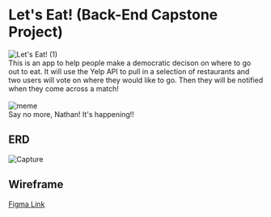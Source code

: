 # Let's Eat! (Back-End Capstone Project)
![Let's Eat! (1)](https://user-images.githubusercontent.com/66916708/121031097-af395700-c76f-11eb-986c-e37c3a3b6de0.gif)
<br>
This is an app to help people make a democratic decison on where to go out to eat. It will use the Yelp API to pull in a selection of restaurants and two users will vote on where they would like to go. Then they will be notified when they come across a match!
<br>
<br>
![meme](https://user-images.githubusercontent.com/66916708/120119218-219cac80-c15c-11eb-89e2-060393c8c89a.PNG)
<br>
Say no more, Nathan! It's happening!!

## ERD
![Capture](https://user-images.githubusercontent.com/66916708/120247951-e2915880-c23a-11eb-8d1a-e6b97012a805.PNG)

## Wireframe
[Figma Link](https://www.figma.com/file/8Y2m4wZ04D8z9p2339RMKL/Food-Matcher?node-id=0%3A1)
